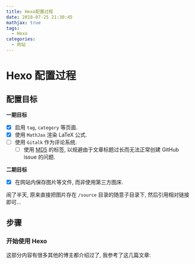 ```yaml
---
title: Hexo配置过程
date: 2018-07-25 21:30:45
mathjax: true
tags:
  - Hexo
categories:
  - 网站
---
```

# Hexo 配置过程

## 配置目标

**一期目标**

- [x] 启用 `tag`, `category` 等页面.
- [x] 使用 `MathJax` 渲染 LaTeX 公式.
- [ ] 使用 `Gitalk` 作为评论系统.
  - [ ] 使用 [MD5](https://github.com/blueimp/JavaScript-MD5/blob/master/js/md5.min.js#L1) 的标签, 以规避由于文章标题过长而无法正常创建 GitHub issue 的问题.

**二期目标**

- [x] 在网站内保存图片等文件, 而非使用第三方图床.

闹了半天, 原来直接把图片存在 `/source` 目录的随意子目录下, 然后引用相对链接即可...

## 步骤

### 开始使用 Hexo

这部分内容有很多其他的博主都介绍过了, 我参考了这几篇文章:

[HEXO博客搭建日记 - 青鸟晴空 - 博客园](http://www.cnblogs.com/airbird/p/6160209.html)

[教你免费搭建个人博客，Hexo&Github](https://zhangslob.github.io/2017/02/28/%E6%95%99%E4%BD%A0%E5%85%8D%E8%B4%B9%E6%90%AD%E5%BB%BA%E4%B8%AA%E4%BA%BA%E5%8D%9A%E5%AE%A2%EF%BC%8CHexo-Github/)

这些文章介绍了下载安装 Node.js 到生成 Hexo 静态博客, 并部署到 GitPage 的步骤.

补充说一点, 我使用的是 [NexT 主题](https://hexo.io/zh-cn/) . 在配置网站语言为简体中文的时候, 应在 Hexo 的 `_config.yml` 里配置 `language:` 为 `language: zh-CN`. 尽管依据国际标准应为 zh-Hans , 但是在 /theme/next/languages/ 目录下只有 zh-CN.yml 文件...

## 启用 "tags" 页面

要使用 tags 页面, 先得确保 **主题** 的 _config.yml 文件里 `menu:` 项中 `tags` 选项被启用. 例如

```yml
menu:
  home: / || home
  #about: /about/ || user
  tags: /tags/ || tags
  #categories: /categories/ || th
  archives: /archives/ || archive
  #schedule: /schedule/ || calendar
  #sitemap: /sitemap.xml || sitemap
  #commonweal: /404/ || heartbeat
```

`||` 前的部分表示路径, 后面表示在页面上的显示内容, 最好不要改动.

然后, 需要创建一个 "Page" 类型的页面.

```sh
hexo new page "tags"
```

之后会在 /source/ 目录下出现一个 tags/ 目录, 里面有一个 index.md 文件. 其内容为:

```markdown
---
title: tags
date: 2018-07-25 21:21:00
---
```

需要稍微修改一下, 

```markdown
---
title: 标签
date: 2018-07-25 21:21:00
type: "tags"
comments: false
---
```

`conmments: false` 表示在此页面禁用评论功能.

在发布的博文的 front-matter 中使用

```yml
---
tags:
  - tagname1
  - tagname2
  ...
---
```

来给文章添加标签.

其他同理.

### 启用 MathJax 

根据 NexT 提供的 [文档](https://github.com/theme-next/hexo-theme-next/blob/master/docs/zh-CN/MATH.md)

$$ Hello \; MathJax $$

### 启用 Gitalk

TODO:

## 参考资料

[NexT 已适配MathJax](https://theme-next.iissnan.com/third-party-services.html#mathjax)

[NexT 添加Gitalk](https://github.com/gitalk/gitalk/blob/master/readme-cn.md)

[NexT 官网](https://hexo.io/zh-cn/)

[NexT 使用文档](https://theme-next.iissnan.com/)

[Gitalk 官网](https://gitalk.github.io/)

